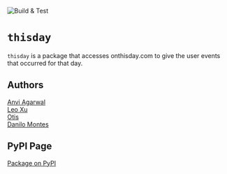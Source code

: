 <!-- [![Open in Visual Studio Code](https://classroom.github.com/assets/open-in-vscode-c66648af7eb3fe8bc4f294546bfd86ef473780cde1dea487d3c4ff354943c9ae.svg)](https://classroom.github.com/online_ide?assignment_repo_id=9089656&assignment_repo_type=AssignmentRepo) -->
![Build & Test](https://github.com/software-students-fall2022/python-package-exercise-project-3-team-2/actions/workflows/build.yaml/badge.svg)

# `thisday`

`thisday` is a package that accesses onthisday.com to give the user events that occurred for that day.

## Authors

[Anvi Agarwal](https://github.com/agarwalanvi01) \
[Leo Xu](https://github.com/Leo6016) \
[Otis]() \
[Danilo Montes](https://github.com/danilo-montes)

## PyPI Page
[Package on PyPI]()